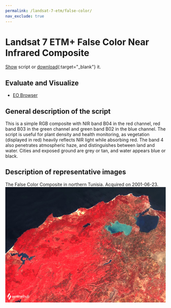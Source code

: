 ```yaml
---
permalink: /landsat-7-etm/false-color/
nav_exclude: true
---
```


# Landsat 7 ETM+ False Color Near Infrared Composite

<a href="#" id='togglescript'>Show</a> script or [download](script.js){:target="_blank"} it.
<div id='script_view' style="display:none">
{% highlight javascript %}
{% include_relative script.js %}
{% endhighlight %}
</div>

## Evaluate and Visualize

- [EO Browser](https://sentinelshare.page.link/zLJL)

## General description of the script

This is a simple RGB composite with NIR band B04 in the red channel, red band B03 in the green channel and green band B02 in the blue channel. The script is useful for plant density and health monitoring, as vegetation (displayed in red) heavily reflects NIR light while absorbing red. The band 4 also penetrates atmospheric haze, and distinguishes between land and water. Cities and exposed ground are grey or tan, and water appears blue or black. 

## Description of representative images

The False Color Composite in northern Tunisia. Acquired on 2001-06-23.
![The script example 1](fig/fig1.png)
